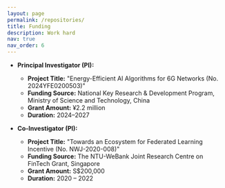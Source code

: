 ```yaml
---
layout: page
permalink: /repositories/
title: Funding
description: Work hard
nav: true
nav_order: 6
---
```


- **Principal Investigator (PI):**  
  - **Project Title:** "Energy-Efficient AI Algorithms for 6G Networks (No. 2024YFE0200503)"  
  - **Funding Source:** National Key Research & Development Program, Ministry of Science and Technology, China  
  - **Grant Amount:** ¥2.2 million  
  - **Duration:** 2024–2027  

 
- **Co-Investigator (PI):**  
  - **Project Title:** "Towards an Ecosystem for Federated Learning Incentive (No. NWJ-2020-008)"  
  - **Funding Source:** The NTU-WeBank Joint Research Centre on FinTech Grant, Singapore  
  - **Grant Amount:** S$200,000  
  - **Duration:** 2020 – 2022 
